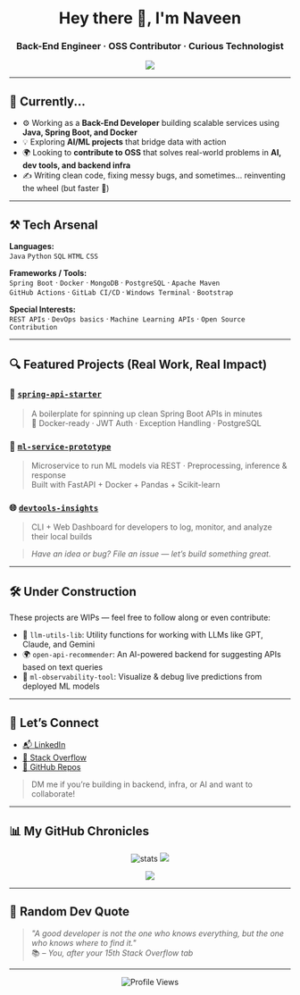 <h1 align="center">Hey there 👋, I'm Naveen</h1>
<h3 align="center">Back-End Engineer · OSS Contributor · Curious Technologist</h3>

<p align="center">
  <img src="https://readme-typing-svg.herokuapp.com?font=Fira+Code&duration=3000&pause=1000&center=true&width=435&lines=Code.+Debug.+Repeat.;I+build+things+that+run+forever.;Let's+talk+APIs%2C+infra%2C+and+AI."/>
</p>

---

## 🧠 Currently...

- ⚙️ Working as a **Back-End Developer** building scalable services using **Java, Spring Boot, and Docker**
- 💡 Exploring **AI/ML projects** that bridge data with action
- 🌍 Looking to **contribute to OSS** that solves real-world problems in **AI, dev tools, and backend infra**
- ✍️ Writing clean code, fixing messy bugs, and sometimes… reinventing the wheel (but faster 🚴)

---

## ⚒️ Tech Arsenal

**Languages:**  
`Java` `Python` `SQL` `HTML` `CSS`

**Frameworks / Tools:**  
`Spring Boot` · `Docker` · `MongoDB` · `PostgreSQL` · `Apache Maven`  
`GitHub Actions` · `GitLab CI/CD` · `Windows Terminal` · `Bootstrap`

**Special Interests:**  
`REST APIs` · `DevOps basics` · `Machine Learning APIs` · `Open Source Contribution`

---

## 🔍 Featured Projects (Real Work, Real Impact)

### 🧰 [`spring-api-starter`](https://github.com/NaveenRagunathan/spring-api-starter)
> A boilerplate for spinning up clean Spring Boot APIs in minutes  
🚀 Docker-ready · JWT Auth · Exception Handling · PostgreSQL  

### 🤖 [`ml-service-prototype`](https://github.com/NaveenRagunathan/ml-service-prototype)
> Microservice to run ML models via REST · Preprocessing, inference & response  
Built with FastAPI + Docker + Pandas + Scikit-learn  

### 🌐 [`devtools-insights`](https://github.com/NaveenRagunathan/devtools-insights)
> CLI + Web Dashboard for developers to log, monitor, and analyze their local builds  

> _Have an idea or bug? File an issue — let’s build something great._

---

## 🛠️ Under Construction

These projects are WIPs — feel free to follow along or even contribute:

- 🧠 `llm-utils-lib`: Utility functions for working with LLMs like GPT, Claude, and Gemini
- 🌍 `open-api-recommender`: An AI-powered backend for suggesting APIs based on text queries
- 🔬 `ml-observability-tool`: Visualize & debug live predictions from deployed ML models

---

## 👀 Let’s Connect

- [📬 LinkedIn](https://linkedin.com/in/themangoman)
- [💬 Stack Overflow](https://stackoverflow.com/users/26537720)
- [🐙 GitHub Repos](https://github.com/NaveenRagunathan?tab=repositories)

> DM me if you’re building in backend, infra, or AI and want to collaborate!

---

## 📊 My GitHub Chronicles

<p align="center">
  <img src="https://github-readme-stats.vercel.app/api?username=NaveenRagunathan&show_icons=true&theme=radical&count_private=true" alt="stats" />
  <img src="https://github-readme-streak-stats.herokuapp.com?user=NaveenRagunathan&theme=radical&hide_border=false" />
</p>

<p align="center">
  <img src="https://github-readme-stats.vercel.app/api/top-langs/?username=NaveenRagunathan&layout=compact&theme=radical" />
</p>

---

## 🧩 Random Dev Quote

> _"A good developer is not the one who knows everything, but the one who knows where to find it."_  
📚 *– You, after your 15th Stack Overflow tab*

---

<p align="center">
  <img src="https://visitcount.itsvg.in/api?id=NaveenRagunathan&icon=0&color=6" alt="Profile Views" />
</p>
